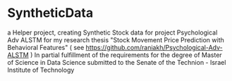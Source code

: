 # SyntheticData
a Helper project, creating Synthetic Stock data for project Psychological Adv ALSTM for my research thesis "Stock Movement Price Prediction with Behavioral Features" ( see https://github.com/raniakh/Psychological-Adv-ALSTM )
In partial fulfillment of the requirements for the degree of Master of Science in Data Science
submitted to the Senate of the Technion - Israel Institute of Technology
